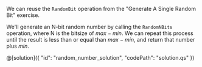 We can reuse the `RandomBit` operation from the "Generate A Single Random Bit" exercise.

We'll generate an N-bit random number by calling the `RandomNBits` operation, where N is the bitsize of $max - min$. We can repeat this process until the result is less than or equal than $max - min$, and return that number plus $min$.

@[solution]({
    "id": "random_number_solution",
    "codePath": "solution.qs"
})
